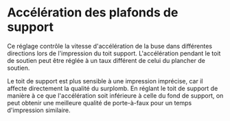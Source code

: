 Accélération des plafonds de support
===

Ce réglage contrôle la vitesse d'accélération de la buse dans différentes directions lors de l'impression du toit support. L'accélération pendant le toit de soutien peut être réglée à un taux différent de celui du plancher de soutien.

Le toit de support est plus sensible à une impression imprécise, car il affecte directement la qualité du surplomb. En réglant le toit de support de manière à ce que l'accélération soit inférieure à celle du fond de support, on peut obtenir une meilleure qualité de porte-à-faux pour un temps d'impression similaire.
